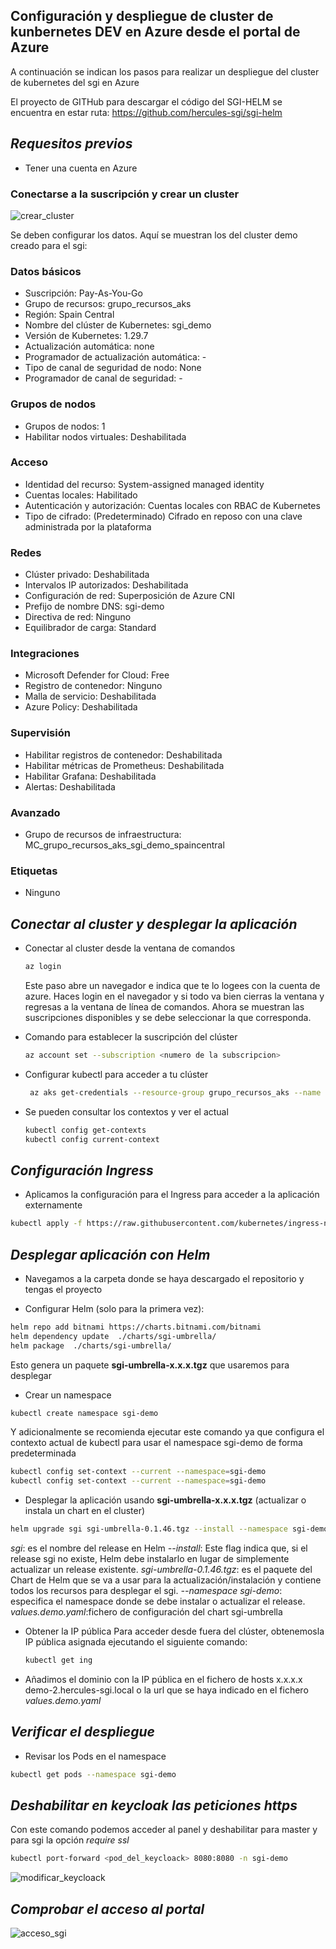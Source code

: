 ## Configuración y despliegue de cluster de kunbernetes DEV en Azure desde el portal de Azure
A continuación se indican los pasos para realizar un despliegue del cluster de kubernetes del sgi en Azure

El proyecto de GITHub para descargar el código del SGI-HELM se encuentra en estar ruta:
https://github.com/hercules-sgi/sgi-helm

## _Requesitos previos_
* Tener una cuenta en Azure

### Conectarse a la suscripción y crear un cluster
![crear_cluster](https://github.com/dialrepo/Hercules_SGI/blob/main/docs/img/Crear_cluster_portal_azure.jpg)

Se deben configurar los datos. Aquí se muestran los del cluster demo creado para el sgi:

### Datos básicos 
- Suscripción: Pay-As-You-Go 
- Grupo de recursos: grupo_recursos_aks 
- Región: Spain Central 
- Nombre del clúster de Kubernetes: sgi_demo 
- Versión de Kubernetes: 1.29.7 
- Actualización automática: none 
- Programador de actualización automática: - 
- Tipo de canal de seguridad de nodo: None 
- Programador de canal de seguridad: - 

### Grupos de nodos 
- Grupos de nodos: 1 
- Habilitar nodos virtuales: Deshabilitada 

### Acceso 
- Identidad del recurso: System-assigned managed identity 
- Cuentas locales: Habilitado 
- Autenticación y autorización: Cuentas locales con RBAC de Kubernetes 
- Tipo de cifrado: (Predeterminado) Cifrado en reposo con una clave administrada por la plataforma 

### Redes 
- Clúster privado: Deshabilitada 
- Intervalos IP autorizados: Deshabilitada 
- Configuración de red: Superposición de Azure CNI 
- Prefijo de nombre DNS: sgi-demo 
- Directiva de red: Ninguno 
- Equilibrador de carga: Standard 

### Integraciones 
- Microsoft Defender for Cloud: Free 
- Registro de contenedor: Ninguno 
- Malla de servicio: Deshabilitada 
- Azure Policy: Deshabilitada 

### Supervisión 
- Habilitar registros de contenedor: Deshabilitada 
- Habilitar métricas de Prometheus: Deshabilitada 
- Habilitar Grafana: Deshabilitada 
- Alertas: Deshabilitada 

### Avanzado 
- Grupo de recursos de infraestructura: MC_grupo_recursos_aks_sgi_demo_spaincentral 

### Etiquetas 
- Ninguno 

## _Conectar al cluster y desplegar la aplicación_

* Conectar al cluster desde la ventana de comandos
  ```sh
  az login
  ```

  Este paso abre un navegador e indica que te lo logees con la cuenta de azure. Haces login en el navegador y si todo va bien cierras la ventana y regresas a la ventana de línea de comandos.
  Ahora se muestran las suscripciones disponibles y se debe seleccionar la que corresponda.

* Comando para establecer la suscripción del clúster
  ```sh
  az account set --subscription <numero de la subscripcion>
  ```

* Configurar kubectl para acceder a tu clúster 
  ```sh
   az aks get-credentials --resource-group grupo_recursos_aks --name sgi_demo --overwrite-existing
  ```

* Se pueden consultar los contextos y ver el actual
  ```sh
  kubectl config get-contexts
  kubectl config current-context
  ```

## _Configuración Ingress_
  * Aplicamos la configuración para el Ingress para acceder a la aplicación externamente
  ```sh
  kubectl apply -f https://raw.githubusercontent.com/kubernetes/ingress-nginx/main/deploy/static/provider/cloud/deploy.yaml
  ```

## _Desplegar aplicación con Helm_

* Navegamos a la carpeta donde se haya descargado el repositorio y tengas el proyecto 

* Configurar Helm (solo para la primera vez):
```sh
helm repo add bitnami https://charts.bitnami.com/bitnami
helm dependency update  ./charts/sgi-umbrella/
helm package  ./charts/sgi-umbrella/
```
Esto genera un paquete **sgi-umbrella-x.x.x.tgz** que usaremos para desplegar

* Crear un namespace
```sh
kubectl create namespace sgi-demo
```
Y adicionalmente se recomienda ejecutar este comando ya que configura el contexto actual de kubectl para usar el namespace sgi-demo de forma predeterminada
```sh
kubectl config set-context --current --namespace=sgi-demo
kubectl config set-context --current --namespace=sgi-demo
```

* Desplegar la aplicación usando **sgi-umbrella-x.x.x.tgz**  (actualizar o instala un chart en el cluster)

```sh
helm upgrade sgi sgi-umbrella-0.1.46.tgz --install --namespace sgi-demo -f ./config/values.demo.yaml
```
_sgi_: es el nombre del release en Helm
_--install_: Este flag indica que, si el release sgi no existe, Helm debe instalarlo en lugar de simplemente actualizar un release existente.
_sgi-umbrella-0.1.46.tgz_: es el paquete del Chart de Helm que se va a usar para la actualización/instalación y contiene todos los recursos para desplegar el sgi.
_--namespace sgi-demo_: especifica el namespace donde se debe instalar o actualizar el release.
_values.demo.yaml_:fichero de configuración del chart sgi-umbrella

* Obtener la IP pública 
  Para acceder desde fuera del clúster, obtenemosla IP pública asignada ejecutando el siguiente comando:
  ```sh
  kubectl get ing
  ```
  
* Añadimos el dominio con la IP pública en el fichero de hosts
  x.x.x.x demo-2.hercules-sgi.local o la url que se haya indicado en el fichero _values.demo.yaml_

## _Verificar el despliegue_

* Revisar los Pods en el namespace
```sh
kubectl get pods --namespace sgi-demo
```

## _Deshabilitar en keycloak las peticiones https_
Con este comando podemos acceder al panel y deshabilitar para master y para sgi la opción _require ssl_
```sh
kubectl port-forward <pod_del_keycloack> 8080:8080 -n sgi-demo
```
![modificar_keycloack](https://github.com/dialrepo/Hercules_SGI/blob/main/docs/img/modificar_keycloak.jpg)

## _Comprobar el acceso al portal_
![acceso_sgi](https://github.com/dialrepo/Hercules_SGI/blob/main/docs/img/acceso_sgi.jpg)

